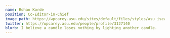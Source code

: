 ```yaml
---
name: Rohan Korde
position: Co-Editor-in-Chief
image_path: https://wpcarey.asu.edu/sites/default/files/styles/asu_isearch_profile/public/asu_isearch_photos/3127140.jpg?itok=b6njnnok
twitter: https://wpcarey.asu.edu/people/profile/3127140
blurb: I believe a candle loses nothing by lighting another candle.
---
```

